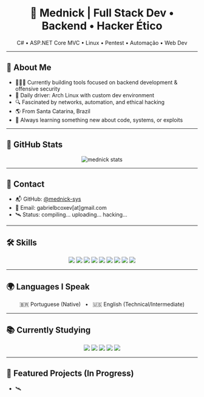 <h1 align="center">🧠 Mednick | Full Stack Dev • Backend • Hacker Ético</h1>

<p align="center">C# • ASP.NET Core MVC • Linux • Pentest • Automação • Web Dev</p>

---

## 👤 About Me

- 👨🏻‍💻 Currently building tools focused on backend development & offensive security  
- 🐧 Daily driver: Arch Linux with custom dev environment  
- 🔍 Fascinated by networks, automation, and ethical hacking  
- 🌎 From Santa Catarina, Brazil  
- 🧠 Always learning something new about code, systems, or exploits

---

## 🚀 GitHub Stats

<p align="center">
  <img src="https://github-readme-stats.vercel.app/api?username=mednick-sys&show_icons=true&theme=tokyonight" alt="mednick stats" />
</p>

---

## 💬 Contact

- 📬 GitHub: [@mednick-sys](https://github.com/mednick-sys)
- 📧 Email: gabrielbcoxev[at]gmail.com
- 🛰️ Status: compiling... uploading... hacking...

---

## 🛠️ Skills

<p align="center">
  <img src="https://img.shields.io/badge/C%23-239120?style=for-the-badge&logo=c-sharp&logoColor=white" />
  <img src="https://img.shields.io/badge/.NET-512BD4?style=for-the-badge&logo=dotnet&logoColor=white" />
  <img src="https://img.shields.io/badge/Linux-000000?style=for-the-badge&logo=linux&logoColor=white" />
  <img src="https://img.shields.io/badge/Bash-121011?style=for-the-badge&logo=gnu-bash&logoColor=white" />
  <img src="https://img.shields.io/badge/JavaScript-F7DF1E?style=for-the-badge&logo=javascript&logoColor=black" />
  <img src="https://img.shields.io/badge/Python-3776AB?style=for-the-badge&logo=python&logoColor=white" />
  <img src="https://img.shields.io/badge/MySQL-005C84?style=for-the-badge&logo=mysql&logoColor=white" />
  <img src="https://img.shields.io/badge/Git-F05032?style=for-the-badge&logo=git&logoColor=white" />
  <img src="https://img.shields.io/badge/Docker-2496ED?style=for-the-badge&logo=docker&logoColor=white" />
</p>

---

## 🌍 Languages I Speak

<p align="center">
  🇧🇷 Portuguese (Native) &nbsp;&nbsp;•&nbsp;&nbsp; 🇺🇸 English (Technical/Intermediate)
</p>

---

## 📚 Currently Studying

<p align="center">
  <img src="https://img.shields.io/badge/Pentest-%23000?style=for-the-badge&logo=kalilinux&logoColor=white" />
  <img src="https://img.shields.io/badge/Node.js-339933?style=for-the-badge&logo=nodedotjs&logoColor=white" />
  <img src="https://img.shields.io/badge/RTL--SDR-%23333333?style=for-the-badge&logo=hackthebox&logoColor=white" />
  <img src="https://img.shields.io/badge/Arduino-00979D?style=for-the-badge&logo=arduino&logoColor=white" />
  <img src="https://img.shields.io/badge/ASP.NET-512BD4?style=for-the-badge&logo=dotnet&logoColor=white" />
</p>

---

## 🧪 Featured Projects (In Progress)

- 🛰

